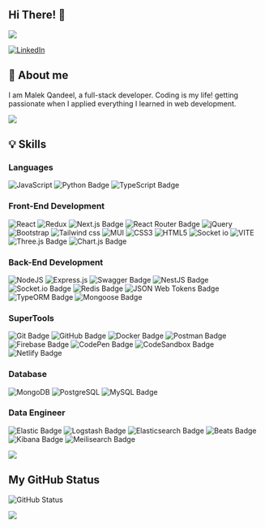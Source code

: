 ## Hi There! :wave:

<img src="https://res.cloudinary.com/dclv1d64c/image/upload/v1706097459/Black_Gradient_Minimalist_Corporate_Business_Personal_Profile_New_LinkedIn_Banner_1_vdtczq.png" />

<a href="www.linkedin.com/in/malik-qandeel">![LinkedIn](https://img.shields.io/badge/linkedin-%230077B5.svg?style=for-the-badge&logo=linkedin&logoColor=white)</a>



## :rocket: About me

<div>
  <p>
  I am Malek Qandeel, a full-stack developer. Coding is my life! getting passionate when I applied everything I learned in web development.

  

  </p>
    <img src="https://user-images.githubusercontent.com/74038190/229223263-cf2e4b07-2615-4f87-9c38-e37600f8381a.gif" />

</div>



## :bulb: Skills

  
### Languages
![JavaScript](https://img.shields.io/badge/javascript-%23323330.svg?style=for-the-badge&logo=javascript&logoColor=%23F7DF1E)
![Python Badge](https://img.shields.io/badge/Python-3776AB?logo=python&logoColor=fff&style=for-the-badge)
![TypeScript Badge](https://img.shields.io/badge/TypeScript-3178C6?logo=typescript&logoColor=fff&style=for-the-badge)

### Front-End Development
![React](https://img.shields.io/badge/react-%2320232a.svg?style=for-the-badge&logo=react&logoColor=%2361DAFB)
![Redux](https://img.shields.io/badge/Redux-593D88?style=for-the-badge&logo=redux&logoColor=white)
![Next.js Badge](https://img.shields.io/badge/Next.js-000?logo=nextdotjs&logoColor=fff&style=for-the-badge)
![React Router Badge](https://img.shields.io/badge/React%20Router-CA4245?logo=reactrouter&logoColor=fff&style=for-the-badge)
![jQuery](https://img.shields.io/badge/jquery-%230769AD.svg?style=for-the-badge&logo=jquery&logoColor=white)
![Bootstrap](https://img.shields.io/badge/bootstrap-%238511FA.svg?style=for-the-badge&logo=bootstrap&logoColor=white)
![Tailwind css](https://img.shields.io/badge/Tailwind_CSS-38B2AC?style=for-the-badge&logo=tailwind-css&logoColor=white)
![MUI](https://img.shields.io/badge/MUI-%230081CB.svg?style=for-the-badge&logo=mui&logoColor=white)
![CSS3](https://img.shields.io/badge/css3-%231572B6.svg?style=for-the-badge&logo=css3&logoColor=white)
![HTML5](https://img.shields.io/badge/html5-%23E34F26.svg?style=for-the-badge&logo=html5&logoColor=white)
![Socket io](https://img.shields.io/badge/Socket.io-010101?&style=for-the-badge&logo=Socket.io&logoColor=white)
![VITE](https://img.shields.io/badge/Vite-B73BFE?style=for-the-badge&logo=vite&logoColor=FFD62E)
![Three.js Badge](https://img.shields.io/badge/Three.js-000?logo=threedotjs&logoColor=fff&style=for-the-badge)
![Chart.js Badge](https://img.shields.io/badge/Chart.js-FF6384?logo=chartdotjs&logoColor=fff&style=for-the-badge)

### Back-End Development
![NodeJS](https://img.shields.io/badge/node.js-6DA55F?style=for-the-badge&logo=node.js&logoColor=white)
![Express.js](https://img.shields.io/badge/express.js-%23404d59.svg?style=for-the-badge&logo=express&logoColor=%2361DAFB)
![Swagger Badge](https://img.shields.io/badge/Swagger-85EA2D?logo=swagger&logoColor=000&style=for-the-badge)
![NestJS Badge](https://img.shields.io/badge/NestJS-E0234E?logo=nestjs&logoColor=fff&style=for-the-badge)
![Socket.io Badge](https://img.shields.io/badge/Socket.io-010101?logo=socketdotio&logoColor=fff&style=for-the-badge)
![Redis Badge](https://img.shields.io/badge/Redis-FF4438?logo=redis&logoColor=fff&style=for-the-badge)
![JSON Web Tokens Badge](https://img.shields.io/badge/JSON%20Web%20Tokens-000?logo=jsonwebtokens&logoColor=fff&style=for-the-badge)
![TypeORM Badge](https://img.shields.io/badge/TypeORM-FE0803?logo=typeorm&logoColor=fff&style=for-the-badge)
![Mongoose Badge](https://img.shields.io/badge/Mongoose-F04D35?logo=mongoosedotws&logoColor=fff&style=for-the-badge)

### SuperTools
![Git Badge](https://img.shields.io/badge/Git-F05032?logo=git&logoColor=fff&style=for-the-badge)
![GitHub Badge](https://img.shields.io/badge/GitHub-181717?logo=github&logoColor=fff&style=for-the-badge)
![Docker Badge](https://img.shields.io/badge/Docker-2496ED?logo=docker&logoColor=fff&style=for-the-badge)
![Postman Badge](https://img.shields.io/badge/Postman-FF6C37?logo=postman&logoColor=fff&style=for-the-badge)
![Firebase Badge](https://img.shields.io/badge/Firebase-DD2C00?logo=firebase&logoColor=fff&style=for-the-badge)
![CodePen Badge](https://img.shields.io/badge/CodePen-000?logo=codepen&logoColor=fff&style=for-the-badge)
![CodeSandbox Badge](https://img.shields.io/badge/CodeSandbox-151515?logo=codesandbox&logoColor=fff&style=for-the-badge)
![Netlify Badge](https://img.shields.io/badge/Netlify-00C7B7?logo=netlify&logoColor=fff&style=for-the-badge)

### Database 
![MongoDB](https://img.shields.io/badge/MongoDB-%234ea94b.svg?style=for-the-badge&logo=mongodb&logoColor=white)
![PostgreSQL](https://img.shields.io/badge/PostgreSQL-316192?style=for-the-badge&logo=postgresql&logoColor=white)
![MySQL Badge](https://img.shields.io/badge/MySQL-4479A1?logo=mysql&logoColor=fff&style=for-the-badge)

### Data Engineer
![Elastic Badge](https://img.shields.io/badge/Elastic-005571?logo=elastic&logoColor=fff&style=for-the-badge)
![Logstash Badge](https://img.shields.io/badge/Logstash-005571?logo=logstash&logoColor=fff&style=for-the-badge)
![Elasticsearch Badge](https://img.shields.io/badge/Elasticsearch-005571?logo=elasticsearch&logoColor=fff&style=for-the-badge)
![Beats Badge](https://img.shields.io/badge/Beats-005571?logo=beats&logoColor=fff&style=for-the-badge)
![Kibana Badge](https://img.shields.io/badge/Kibana-005571?logo=kibana&logoColor=fff&style=for-the-badge)
![Meilisearch Badge](https://img.shields.io/badge/Meilisearch-FF5CAA?logo=meilisearch&logoColor=fff&style=for-the-badge)


<img src="https://user-images.githubusercontent.com/74038190/212284087-bbe7e430-757e-4901-90bf-4cd2ce3e1852.gif" hight="50" />

## My GitHub Status

![GitHub Status](https://github-readme-stats.vercel.app/api?username=malekqandeel)

<img src="https://user-images.githubusercontent.com/74038190/212284100-561aa473-3905-4a80-b561-0d28506553ee.gif" />



